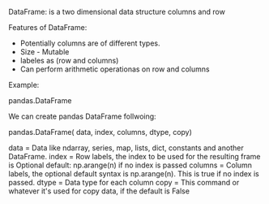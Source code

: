 DataFrame: is a two dimensional data structure columns and row

Features of DataFrame:
-	Potentially columns are of different types.
-	Size - Mutable
- 	labeles as (row and columns)
- 	Can perform arithmetic operationas on row and columns


Example:

pandas.DataFrame

We can create pandas DataFrame follwoing:

pandas.DataFrame( data, index, columns, dtype, copy)

data 	= Data like ndarray, series, map, lists, dict, constants and another DataFrame.
index 	= Row labels, the index to be used for the resulting frame is Optional default: np.arange(n) if no index is passed
columns = Column labels, the optional default syntax is np.arange(n). This is true if no index is passed. 
dtype	= Data type for each column
copy	= This command or whatever it's used for copy data, if the default is False